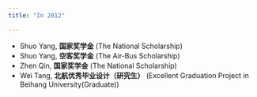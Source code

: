 ```yaml
---
title: "In 2012"

---
```



- Shuo Yang, **国家奖学金** (The National Scholarship)
- Shuo Yang, **空客奖学金** (The Air-Bus Scholarship)
- Zhen Qin, **国家奖学金** (The National Scholarship)
- Wei Tang, **北航优秀毕业设计（研究生）** (Excellent Graduation Project in Beihang University(Graduate))